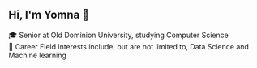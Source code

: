 ## Hi, I'm Yomna 👋
:mortar_board: Senior at Old Dominion University, studying Computer Science
<br>
 🔭 Career Field interests include, but are not limited to, Data Science and Machine learning
<!--
**yomnaE1/yomnaE1** is a ✨ _special_ ✨ repository because its `README.md` (this file) appears on your GitHub profile.

Here are some ideas to get you started:

- 🔭 I’m currently working on ...
- 🌱 I’m currently learning ...
- 👯 I’m looking to collaborate on ...
- 🤔 I’m looking for help with ...
- 💬 Ask me about ...
- 📫 How to reach me: ...
- 😄 Pronouns: ...
- ⚡ Fun fact: ...
-->
